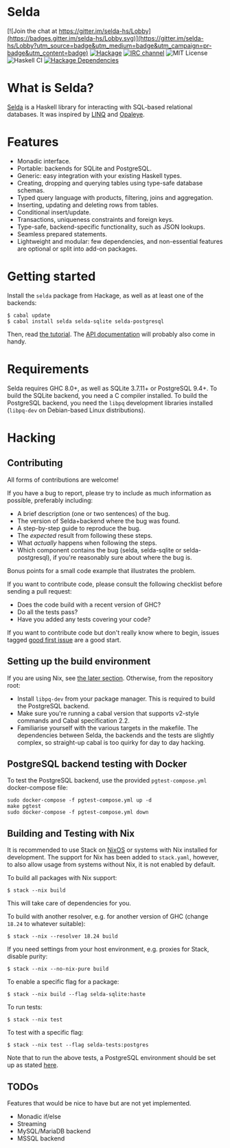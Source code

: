 Selda
=====

[![Join the chat at https://gitter.im/selda-hs/Lobby](https://badges.gitter.im/selda-hs/Lobby.svg)](https://gitter.im/selda-hs/Lobby?utm_source=badge&utm_medium=badge&utm_campaign=pr-badge&utm_content=badge)
[![Hackage](https://img.shields.io/hackage/v/selda.svg?style=flat)](http://hackage.haskell.org/package/selda)
[![IRC channel](https://img.shields.io/badge/IRC-%23selda-1e72ff.svg?style=flat)](https://www.irccloud.com/invite?channel=%23selda&amp;hostname=irc.freenode.net&amp;port=6697&amp;ssl=1)
![MIT License](http://img.shields.io/badge/license-MIT-brightgreen.svg)
![Haskell CI](https://github.com/valderman/selda/workflows/Haskell%20CI/badge.svg)
[![Hackage Dependencies](https://img.shields.io/hackage-deps/v/selda.svg)](https://packdeps.haskellers.com/feed?needle=selda)


What is Selda?
==============
[Selda](https://selda.link) is a Haskell library for interacting with SQL-based relational databases.
It was inspired by [LINQ](https://en.wikipedia.org/wiki/Language_Integrated_Query) and
[Opaleye](http://hackage.haskell.org/package/opaleye).


Features
========

* Monadic interface.
* Portable: backends for SQLite and PostgreSQL.
* Generic: easy integration with your existing Haskell types.
* Creating, dropping and querying tables using type-safe database schemas.
* Typed query language with products, filtering, joins and aggregation.
* Inserting, updating and deleting rows from tables.
* Conditional insert/update.
* Transactions, uniqueness constraints and foreign keys.
* Type-safe, backend-specific functionality, such as JSON lookups.
* Seamless prepared statements.
* Lightweight and modular: few dependencies, and non-essential features are
  optional or split into add-on packages.


Getting started
===============

Install the `selda` package from Hackage, as well as at least one of the
backends:

    $ cabal update
    $ cabal install selda selda-sqlite selda-postgresql

Then, read [the tutorial](https://selda.link/tutorial).
The [API documentation](http://hackage.haskell.org/package/selda) will probably
also come in handy.


Requirements
============

Selda requires GHC 8.0+, as well as SQLite 3.7.11+ or PostgreSQL 9.4+.
To build the SQLite backend, you need a C compiler installed.
To build the PostgreSQL backend, you need the `libpq` development libraries
installed (`libpq-dev` on Debian-based Linux distributions).

Hacking
=======

Contributing
------------

All forms of contributions are welcome!

If you have a bug to report, please try to include as much information as
possible, preferably including:

* A brief description (one or two sentences) of the bug.
* The version of Selda+backend where the bug was found.
* A step-by-step guide to reproduce the bug.
* The *expected* result from following these steps.
* What *actually* happens when following the steps.
* Which component contains the bug (selda, selda-sqlite or selda-postgresql),
  if you're reasonably sure about where the bug is.

Bonus points for a small code example that illustrates the problem.

If you want to contribute code, please consult the following checklist before
sending a pull request:

* Does the code build with a recent version of GHC?
* Do all the tests pass?
* Have you added any tests covering your code?

If you want to contribute code but don't really know where to begin,
issues tagged [good first issue](https://github.com/valderman/selda/issues?q=is%3Aissue+is%3Aopen+label%3A%22good+first+issue%22) are a good start.


Setting up the build environment
--------------------------------

If you are using Nix, see [the later section](#building-and-testing-with-nix).
Otherwise, from the repository root:

* Install `libpq-dev` from your package manager.
    This is required to build the PostgreSQL backend.
* Make sure you're running a cabal version that supports v2-style commands
  and Cabal specification 2.2.
* Familiarise yourself with the various targets in the makefile.
    The dependencies between Selda, the backends and the tests are slightly
    complex, so straight-up cabal is too quirky for day to day hacking.


PostgreSQL backend testing with Docker
--------------------------------------

To test the PostgreSQL backend, use the provided `pgtest-compose.yml` docker-compose file:
```
sudo docker-compose -f pgtest-compose.yml up -d
make pgtest
sudo docker-compose -f pgtest-compose.yml down
```


Building and Testing with Nix
-----------------------------

It is recommended to use Stack on [NixOS](https://nixos.org) or systems
with Nix installed for development. The support for Nix has been added to
`stack.yaml`, however, to also allow usage from systems without Nix, it
is not enabled by default.

To build all packages with Nix support:

    $ stack --nix build

This will take care of dependencies for you.

To build with another resolver, e.g. for another version of GHC (change
`18.24` to whatever suitable):

    $ stack --nix --resolver 18.24 build

If you need settings from your host environment, e.g. proxies for Stack,
disable purity:

    $ stack --nix --no-nix-pure build

To enable a specific flag for a package:

    $ stack --nix build --flag selda-sqlite:haste

To run tests:

    $ stack --nix test

To test with a specific flag:

    $ stack --nix test --flag selda-tests:postgres

Note that to run the above tests, a PostgreSQL environment should be
set up as stated [here](#PostgreSQL-backend-testing-with-Docker).


TODOs
-----

Features that would be nice to have but are not yet implemented.

* Monadic if/else
* Streaming
* MySQL/MariaDB backend
* MSSQL backend
